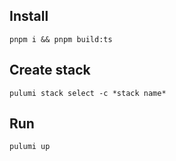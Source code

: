 ## Install

```ssh
pnpm i && pnpm build:ts
```

## Create stack

```ssh
pulumi stack select -c *stack name*
```

## Run

```ssh
pulumi up
```